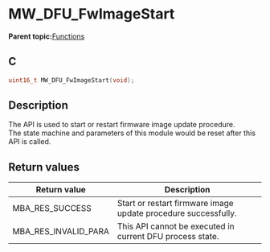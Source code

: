 # MW\_DFU\_FwImageStart

**Parent topic:**[Functions](GUID-B1BD071D-9DA2-4C1B-8D22-E7909F11135C.md)

## C

```c
uint16_t MW_DFU_FwImageStart(void);
```

## Description

The API is used to start or restart firmware image update procedure.<br />The state machine and parameters of this module would be reset after this API is called.

## Return values

|Return value|Description|
|------------|-----------|
|MBA\_RES\_SUCCESS|Start or restart firmware image update procedure successfully.|
|MBA\_RES\_INVALID\_PARA|This API cannot be executed in current DFU process state.|

